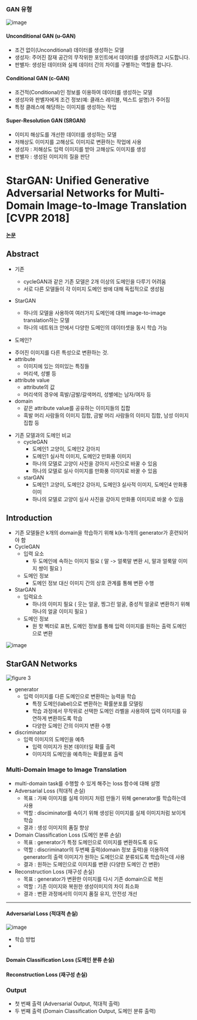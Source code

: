 ### GAN 유형
![image](https://github.com/mjkim0819/NI2L_STUDY/assets/108729047/2bf6dbaa-c0ee-4714-9e8b-c0718110b1fc)

#### Unconditional GAN (u-GAN)
- 조건 없이(Unconditional) 데이터를 생성하는 모델
- 생성자: 주어진 잠재 공간의 무작위한 포인트에서 데이터를 생성하려고 시도합니다.
- 판별자: 생성된 데이터와 실제 데이터 간의 차이를 구별하는 역할을 합니다.

#### Conditional GAN (c-GAN)
- 조건적(Conditional)인 정보를 이용하여 데이터를 생성하는 모델
- 생성자와 판별자에게 조건 정보(예: 클래스 레이블, 텍스트 설명)가 주어짐
- 특정 클래스에 해당하는 이미지를 생성하는 작업

#### Super-Resolution GAN (SRGAN)
- 이미지 해상도를 개선한 데이터를 생성하는 모델
- 저해상도 이미지를 고해상도 이미지로 변환하는 작업에 사용
- 생성자 : 저해상도 입력 이미지를 받아 고해상도 이미지를 생성
- 판별자 : 생성된 이미지의 질을 판단

# StarGAN: Unified Generative Adversarial Networks for Multi-Domain Image-to-Image Translation [CVPR 2018]
**[논문](https://arxiv.org/pdf/1711.09020.pdf)**  
  
## Abstract
* 기존
  * cycleGAN과 같은 기존 모델은 2개 이상의 도메인을 다루기 어려움
  * 서로 다른 모델들이 각 이미지 도메인 쌍에 대해 독립적으로 생성됨
    
* StarGAN
  * 하나의 모델을 사용하여 여러가지 도메인에 대해 image-to-image translation하는 모델
  * 하나의 네트워크 안에서 다양한 도메인의 데이터셋을 동시 학습 가능

* 도메인?
- 주어진 이미지를 다른 특성으로 변환하는 것.
- attribute
  - 이미지에 있는 의미있는 특징들
  - 머리색, 성별 등
- attribute value
  - attribute의 값
  - 머리색의 경우에 흑발/금발/갈색머리, 성별에는 남자/여자 등
- domain
  - 같은 attribute value를 공유하는 이미지들의 집합
  - 흑발 머리 사람들의 이미지 집합, 금발 머리 사람들의 이미지 집합, 남성 이미지 집합 등

* 기존 모델과의 도메인 비교
  * cycleGAN
    * 도메인1 고양이, 도메인2 강아지
    * 도메인1 실사적 이미지, 도메인2 만화풍 이미지
    * 하나의 모델로 고양이 사진을 강아지 사진으로 바꿀 수 있음
    * 하나의 모델로 실사 이미지를 만화풍 이미지로 바꿀 수 있음
  * starGAN
    * 도메인1 고양이, 도메인2 강아지, 도메인3 실사적 이미지, 도메인4 만화풍 이미
    * 하나의 모델로 고양이 실사 사진을 강아지 만화풍 이미지로 바꿀 수 있음

    
## Introduction
* 기존 모델들은 k개의 domain을 학습하기 위해 k(k-1)개의 generator가 훈련되어야 함
* CycleGAN
  * 입력 요소
    * 두 도메인에 속하는 이미지 필요 ( 말 -> 얼룩말 변환 시, 말과 얼룩말 이미지 쌍이 필요 )
  * 도메인 정보
    * 도메인 정보 대신 이미지 간의 상호 관계를 통해 변환 수행
* StarGAN
  * 입력요소
    * 하나의 이미지 필요 ( 웃는 얼굴, 찡그린 얼굴, 중성적 얼굴로 변환하기 위해 하나의 얼굴 이미지 필요 )
  * 도메인 정보
    * 원 핫 벡터로 표현, 도메인 정보를 통해 입력 이미지를 원하는 출력 도메인으로 변환

![image](https://github.com/mjkim0819/NI2L_STUDY/assets/108729047/8cfa4668-e961-467d-b8f6-0a43b7d60185)  

## StarGAN Networks
![figure 3](https://github.com/mjkim0819/NI2L_STUDY/assets/108729047/177c47d8-d7de-4400-94da-63e808293b62)
- generator
  - 입력 이미지를 다른 도메인으로 변환하는 능력을 학습
    - 특정 도메인(label)으로 변환하는 확률분포를 모델링
    - 학습 과정에서 무작위로 선택한 도메인 라벨을 사용하여 입력 이미지를 유연하게 변환하도록 학습
    - 다양한 도메인 간의 이미지 변환 수행
- discriminator
  - 입력 이미지의 도메인을 예측
    - 입력 이미지가 원본 데이터일 확률 출력
    - 이미지의 도메인을 예측하는 확률분포 출력

### Multi-Domain Image to Image Translation
- multi-domain task를 수행할 수 있게 해주는 loss 함수에 대해 설명
- Adversarial Loss (적대적 손실)
  - 목표 : 가짜 이미지를 실제 이미지 처럼 만들기 위해 generator를 학습하는데 사용
  - 역할 : disciminator를 속이기 위해 생성된 이미지를 실제 이미지처럼 보이게 학습
  - 결과 : 생성 이미지의 품질 향상
- Domain Classification Loss (도메인 분류 손실)
  - 목표 : generator가 특정 도메인으로 이미지를 변환하도록 유도
  - 역할 : discriminator의 두번째 출력(domain 정보 출력)을 이용하여 generator의 출력 이미지가 원하는 도메인으로 분류되도록 학습하는데 사용
  - 결과 : 원하는 도메인으로 이미지를 변환 (다양한 도메인 간 변환)
- Reconstruction Loss (재구성 손실)
  - 목표 : generator가 변환한 이미지를 다시 기존 domain으로 복원
  - 역할 : 기존 이미지와 복원한 생성이미지의 차이 최소화
  - 결과 : 변환 과정에서의 이미지 품질 유지, 안전성 개선
--- 
#### Adversarial Loss (적대적 손실)
![image](https://github.com/mjkim0819/NI2L_STUDY/assets/108729047/8276091e-156e-475f-9103-32ebaee3c1d4)  
* 학습 방법
* 
#### Domain Classification Loss (도메인 분류 손실)
#### Reconstruction Loss (재구성 손실)




### Output
- 첫 번째 출력 (Adversarial Output, 적대적 출력)
- 두 번째 출력 (Domain Classification Output, 도메인 분류 출력)

